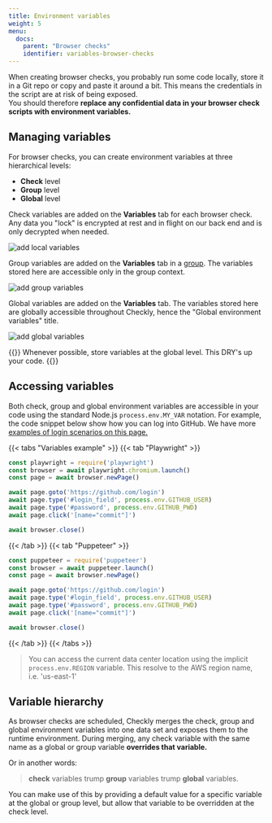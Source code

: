 ```yaml
---
title: Environment variables
weight: 5
menu:
  docs:
    parent: "Browser checks"
    identifier: variables-browser-checks
---
```


When creating browser checks, you probably run some code locally, store it in a Git repo or copy and paste it around
a bit. This means the credentials in the script are at risk of being exposed.  
You should therefore **replace any confidential data in your browser check scripts with environment variables.**  

## Managing variables

For browser checks, you can create environment variables at three hierarchical levels:

- **Check** level
- **Group** level
- **Global** level

Check variables are added on the **Variables** tab for each browser check. Any data you "lock" is
encrypted at rest and in flight on our back end and is only decrypted when needed.

![add local variables](/images/docs/browser-checks/add-local-variable.png)

Group variables are added on the **Variables** tab in a [group](/docs/groups). The variables stored here are accessible 
only in the group context.

![add group variables](/images/docs/browser-checks/add-group-variable.png)

Global variables are added on the **Variables** tab. The variables stored here are globally accessible 
throughout Checkly, hence the "Global environment variables" title. 

![add global variables](/images/docs/browser-checks/add-global-variable.png)

{{<info >}}
Whenever possible, store variables at the global level. This DRY's up your code.
{{</info>}}

## Accessing variables

Both check, group and global environment variables are accessible in your code using the standard Node.js `process.env.MY_VAR` notation. 
For example, the code snippet below show how you can log into GitHub. We have more [examples of login scenarios on this page.](/docs/browser-checks/login-scenarios/)

{{< tabs "Variables example" >}}
{{< tab "Playwright" >}}
```js
const playwright = require('playwright')
const browser = await playwright.chromium.launch()
const page = await browser.newPage()

await page.goto('https://github.com/login')
await page.type('#login_field', process.env.GITHUB_USER)
await page.type('#password', process.env.GITHUB_PWD)
await page.click('[name="commit"]')

await browser.close()
```
{{< /tab >}}
{{< tab "Puppeteer" >}}
```js
const puppeteer = require('puppeteer')
const browser = await puppeteer.launch()
const page = await browser.newPage()

await page.goto('https://github.com/login')
await page.type('#login_field', process.env.GITHUB_USER)
await page.type('#password', process.env.GITHUB_PWD)
await page.click('[name="commit"]')

await browser.close()
```

{{< /tab >}}
{{< /tabs >}} 

> You can access the current data center location using the implicit `process.env.REGION` variable. This resolve to the AWS region name, i.e. 'us-east-1'


## Variable hierarchy

As browser checks are scheduled, Checkly merges the check, group and global environment variables into one data set and exposes them
to the runtime environment. During merging, any check variable with the same name as a global or group variable **overrides that variable.**  

Or in another words:

> **check** variables trump **group** variables trump **global** variables.  

You can make use of this by providing a default value for a specific variable at the global or group level, but allow that variable to 
be overridden at the check level.


